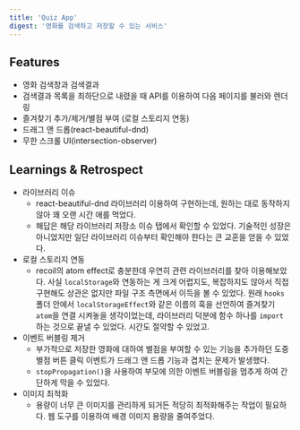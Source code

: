 ```yaml
---
title: 'Quiz App'
digest: '영화를 검색하고 저장할 수 있는 서비스'
---
```


## Features

- 영화 검색창과 검색결과
- 검색결과 목록을 최하단으로 내렸을 때 API를 이용하여 다음 페이지를 불러와 렌더링
- 즐겨찾기 추가/제거/별점 부여 (로컬 스토리지 연동)
- 드래그 앤 드롭(react-beautiful-dnd)
- 무한 스크롤 UI(intersection-observer)

## Learnings & Retrospect

- 라이브러리 이슈
    - react-beautiful-dnd 라이브러리 이용하여 구현하는데, 원하는 대로 동작하지 않아 꽤 오랜 시간 애를 먹었다.
    - 해답은 해당 라이브러리 저장소 이슈 탭에서 확인할 수 있었다. 기술적인 성장은 아니었지만 일단 라이브러리 이슈부터 확인해야 한다는 큰 교훈을 얻을 수 있었다.
- 로컬 스토리지 연동
    - recoil의 atom effect로 충분한데 우연히 관련 라이브러리를 찾아 이용해보았다. 사실 `localStorage`와 연동하는 게 크게 어렵지도, 복잡하지도 않아서 직접 구현해도 상관은 없지만 파일 구조 측면에서 이득을 볼 수 있었다. 원래 `hooks` 폴더 안에서 `localStorageEffect`와 같은 이름의 훅을 선언하여 즐겨찾기 `atom`을 연결 시켜놓을 생각이었는데, 라이브러리 덕분에 함수 하나를 `import` 하는 것으로 끝낼 수 있었다. 시간도 절약할 수 있었고.
- 이벤트 버블링 제거
    - 부가적으로 저장한 영화에 대하여 별점을 부여할 수 있는 기능을 추가하던 도중 별점 버튼 클릭 이벤트가 드래그 앤 드롭 기능과 겹치는 문제가 발생했다.
    - `stopPropagation()`을 사용하여 부모에 의한 이벤트 버블링을 멈추게 하여 간단하게 막을 수 있었다.
- 이미지 최적화
    - 용량이 너무 큰 이미지를 관리하게 되거든 적당히 최적화해주는 작업이 필요하다. 웹 도구를 이용하여 배경 이미지 용량을 줄여주었다.
